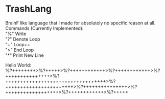 # TrashLang
BrainF like language that I made for absolutely no specific reason at all.  
Commands (Currently Implemented):  
"%" Write  
"?" Denote Loop  
"+" Loop++  
">" End Loop  
"*" Print New Line  

Hello World:  
%?++++++++>%?+++++>%?++++++++++++>%?++++++++++++>%?+++++++++++++++>%?++++++++++++++++++++++++++++++++++>%?+++++++++++++++++++++++>%?+++++++++++++++>%?++++++++++++++++++>%?++++++++++++>%?++++>
